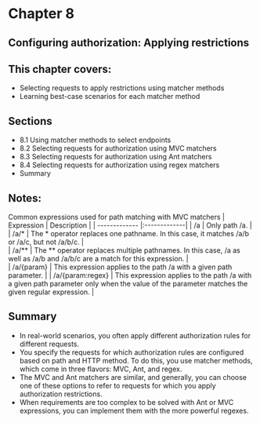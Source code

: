 # Chapter 8
## Configuring authorization: Applying restrictions

## This chapter covers:
- Selecting requests to apply restrictions using matcher methods
- Learning best-case scenarios for each matcher method


## Sections
- 8.1 Using matcher methods to select endpoints
- 8.2 Selecting requests for authorization using MVC matchers
- 8.3 Selecting requests for authorization using Ant matchers
- 8.4 Selecting requests for authorization using regex matchers
- Summary

## Notes:
Common expressions used for path matching with MVC matchers
| Expression        | Description |
| ------------- |:-------------|
| /a     | Only path /a. |
| /a/*     | The * operator replaces one pathname. In this case, it matches /a/b or /a/c, but not /a/b/c.      |  
| /a/** | The ** operator replaces multiple pathnames. In this case, /a as well as /a/b and /a/b/c are a match for this expression.    |  
| /a/{param} |    This expression applies to the path /a with a given path parameter.   |
| /a/{param:regex} |    This expression applies to the path /a with a given path parameter only when the value of the parameter matches the given regular expression.   |

## Summary

- In real-world scenarios, you often apply different authorization rules for different requests.
- You specify the requests for which authorization rules are configured based on path and HTTP method. To do this, you use matcher methods, which come in three flavors: MVC, Ant, and regex.
- The MVC and Ant matchers are similar, and generally, you can choose one of these options to refer to requests for which you apply authorization restrictions.
- When requirements are too complex to be solved with Ant or MVC expressions, you can implement them with the more powerful regexes.